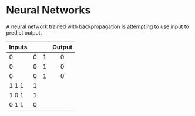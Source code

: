 # Neural Networks
A neural network trained with backpropagation is attempting to use input to predict output.


| Inputs|	|					|	Output	|
| -------|:--|:---- |:-------:|
| 0		|		0		|		1			|		0 		|
| 0		|		0		|		1			|		0 		|
| 0		|		0		|		1			|		0 		|
| 1		1		1     | 	1     |
| 1		0		1			| 	1     |
| 0		1		1			| 	0     |
